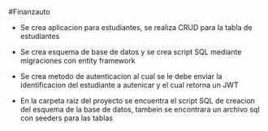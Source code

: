 #Finanzauto

* Se crea aplicacion para estudiantes, se realiza CRUD para la tabla de estudiantes

* Se crea esquema de base de datos y se crea script SQL mediante migraciones con entity framework
  
* Se crea metodo de autenticacion al cual se le debe enviar la identificacion del estudiante a autenicar y el cual retorna un JWT

* En la carpeta raiz del proyecto se encuentra el script SQL de creacion del esquema de la base de datos, tambein se encontrara un archivo sql con seeders para las tablas
